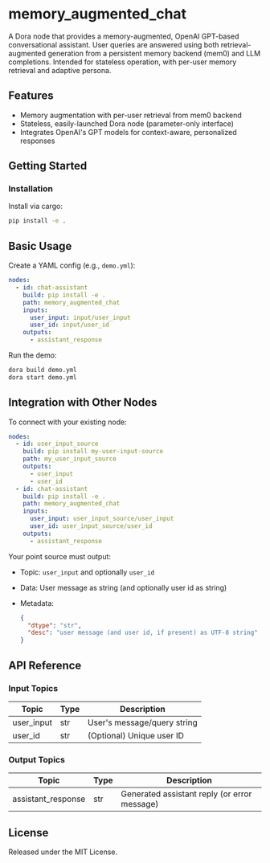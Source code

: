 # memory_augmented_chat

A Dora node that provides a memory-augmented, OpenAI GPT-based conversational assistant. User queries are answered using both retrieval-augmented generation from a persistent memory backend (mem0) and LLM completions. Intended for stateless operation, with per-user memory retrieval and adaptive persona.

## Features
- Memory augmentation with per-user retrieval from mem0 backend
- Stateless, easily-launched Dora node (parameter-only interface)
- Integrates OpenAI's GPT models for context-aware, personalized responses

## Getting Started

### Installation
Install via cargo:
```bash
pip install -e .
```

## Basic Usage

Create a YAML config (e.g., `demo.yml`):

```yaml
nodes:
  - id: chat-assistant
    build: pip install -e .
    path: memory_augmented_chat
    inputs:
      user_input: input/user_input
      user_id: input/user_id
    outputs:
      - assistant_response
```

Run the demo:

```bash
dora build demo.yml
dora start demo.yml
```

## Integration with Other Nodes

To connect with your existing node:

```yaml
nodes:
  - id: user_input_source
    build: pip install my-user-input-source
    path: my_user_input_source
    outputs:
      - user_input
      - user_id
  - id: chat-assistant
    build: pip install -e .
    path: memory_augmented_chat
    inputs:
      user_input: user_input_source/user_input
      user_id: user_input_source/user_id
    outputs:
      - assistant_response
```

Your point source must output:

* Topic: `user_input` and optionally `user_id`
* Data: User message as string (and optionally user id as string)
* Metadata:

  ```json
  {
    "dtype": "str",
    "desc": "user message (and user id, if present) as UTF-8 string"
  }
  ```

## API Reference

### Input Topics

| Topic      | Type   | Description                  |
| ---------- | ------ | --------------------------- |
| user_input | str    | User's message/query string  |
| user_id    | str    | (Optional) Unique user ID    |

### Output Topics

| Topic              | Type   | Description                                   |
| ------------------ | ------ | --------------------------------------------- |
| assistant_response | str    | Generated assistant reply (or error message)  |

## License

Released under the MIT License.
